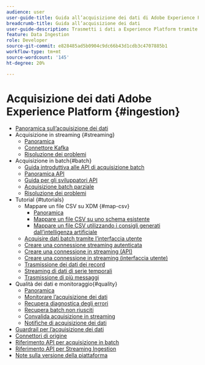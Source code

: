 ```yaml
---
audience: user
user-guide-title: Guida all’acquisizione dei dati di Adobe Experience Platform
breadcrumb-title: Guida all’acquisizione dei dati
user-guide-description: Trasmetti i dati a Experience Platform tramite l’acquisizione in batch o in streaming.
feature: Data Ingestion
role: Developer
source-git-commit: e828485ad5b0904c9dc66b43d1cdb3c4707885b1
workflow-type: tm+mt
source-wordcount: '145'
ht-degree: 20%

---
```



# Acquisizione dei dati Adobe Experience Platform {#ingestion}

- [Panoramica sull’acquisizione dei dati](home.md)
- Acquisizione in streaming {#streaming}
   - [Panoramica](streaming-ingestion/overview.md)
   - [Connettore Kafka](streaming-ingestion/kafka.md)
   - [Risoluzione dei problemi](streaming-ingestion/troubleshooting.md)
- Acquisizione in batch{#batch}
   - [Guida introduttiva alle API di acquisizione batch](batch-ingestion/getting-started.md)
   - [Panoramica API](batch-ingestion/overview.md)
   - [Guida per gli sviluppatori API](batch-ingestion/api-overview.md)
   - [Acquisizione batch parziale](batch-ingestion/partial.md)
   - [Risoluzione dei problemi](batch-ingestion/troubleshooting.md)
- Tutorial {#tutorials}
   - Mappare un file CSV su XDM {#map-csv}
      - [Panoramica](./tutorials/map-csv/overview.md)
      - [Mappare un file CSV su uno schema esistente](./tutorials/map-csv/existing-schema.md)
      - [Mappare un file CSV utilizzando i consigli generati dall’intelligenza artificiale](./tutorials/map-csv/recommendations.md)
   - [Acquisire dati batch tramite l’interfaccia utente](tutorials/ingest-batch-data.md)
   - [Creare una connessione streaming autenticata](tutorials/create-authenticated-streaming-connection.md)
   - [Creare una connessione in streaming (API)](tutorials/create-streaming-connection.md)
   - [Creare una connessione in streaming (interfaccia utente)](tutorials/create-streaming-connection-ui.md)
   - [Trasmissione dei dati dei record](tutorials/streaming-record-data.md)
   - [Streaming di dati di serie temporali](tutorials/streaming-time-series-data.md)
   - [Trasmissione di più messaggi](tutorials/streaming-multiple-messages.md)
- Qualità dei dati e monitoraggio{#quality}
   - [Panoramica](quality/overview.md)
   - [Monitorare l’acquisizione dei dati](quality/monitor-data-ingestion.md)
   - [Recupera diagnostica degli errori](quality/error-diagnostics.md)
   - [Recupera batch non riusciti](quality/retrieve-failed-batches.md)
   - [Convalida acquisizione in streaming](quality/streaming-validation.md)
   - [Notifiche di acquisizione dei dati](quality/subscribe-events.md)
- [Guardrail per l’acquisizione dei dati](guardrails.md)
- [Connettori di origine](source-connectors.md)
- [Riferimento API per acquisizione in batch](https://developer.adobe.com/experience-platform-apis/references/batch-ingestion/)
- [Riferimento API per Streaming Ingestion](https://developer.adobe.com/experience-platform-apis/references/streaming-ingestion/)
- [Note sulla versione della piattaforma](https://experienceleague.adobe.com/en/docs/experience-platform/release-notes/latest)
